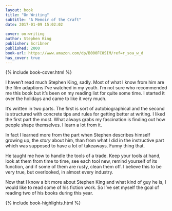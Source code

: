 ```yaml
---
layout: book
title: "On Writing"
subtitle: "A Memoir of the Craft"
date: 2017-01-09 15:02:02
 
cover: on-writing
author: Stephen King
publisher: Scribner
published: 2000
book-url: https://www.amazon.com/dp/B000FC0SIM/ref=r_soa_w_d
has_cover: true
---
```

{% include book-cover.html %}

I haven’t read much Stephen King, sadly. Most of what I know from him are the film adaptions I’ve watched in my youth. I’m not sure who recommended me this book but it’s been on my reading list for quite some time. I started it over the holidays and came to like it very much.

It’s written in two parts. The first is sort of autobiographical and the second is structured with concrete tips and rules for getting better at writing. I liked the first part the most. What always grabs my fascination is finding out how people shape themselves. I learn a lot from it.

In fact I learned more from the part when Stephen describes himself growing up, the _story_ about him, than from what I did in the instructive part which was supposed to have a lot of takeaways. Funny thing that.

He taught me how to handle the tools of a trade. Keep your tools at hand, look at them from time to time, see each tool new, remind yourself of its function, and if some of them are rusty, clean them off. I believe this to be very true, but overlooked, in almost every industry.

Now that I know a bit more about Stephen King and what kind of guy he is, I would like to read some of his fiction work. So I’ve set myself the goal of reading two of his books during this year.

{% include book-highlights.html %}

